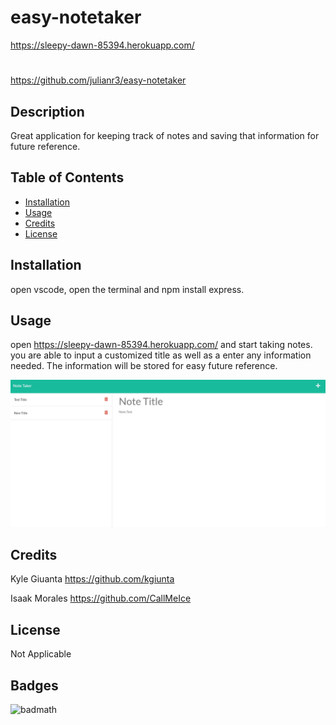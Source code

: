 # easy-notetaker

https://sleepy-dawn-85394.herokuapp.com/

# <easy-notetaker>

https://github.com/julianr3/easy-notetaker

## Description

Great application for keeping track of notes and saving that information for future reference.

## Table of Contents

- [Installation](#installation)
- [Usage](#usage)
- [Credits](#credits)
- [License](#license)

## Installation
open vscode, open the terminal and npm install express. 


## Usage
open https://sleepy-dawn-85394.herokuapp.com/ and start taking notes. you are able to input a customized title as well as a enter any information needed. The information will be stored for easy future reference.


![Image of website](./public/assets/img/note-taker.jpg)

## Credits

Kyle Giuanta https://github.com/kgiunta

Isaak Morales https://github.com/CallMeIce

## License
Not Applicable

## Badges

![badmath](https://img.shields.io/github/languages/top/lernantino/badmath)
